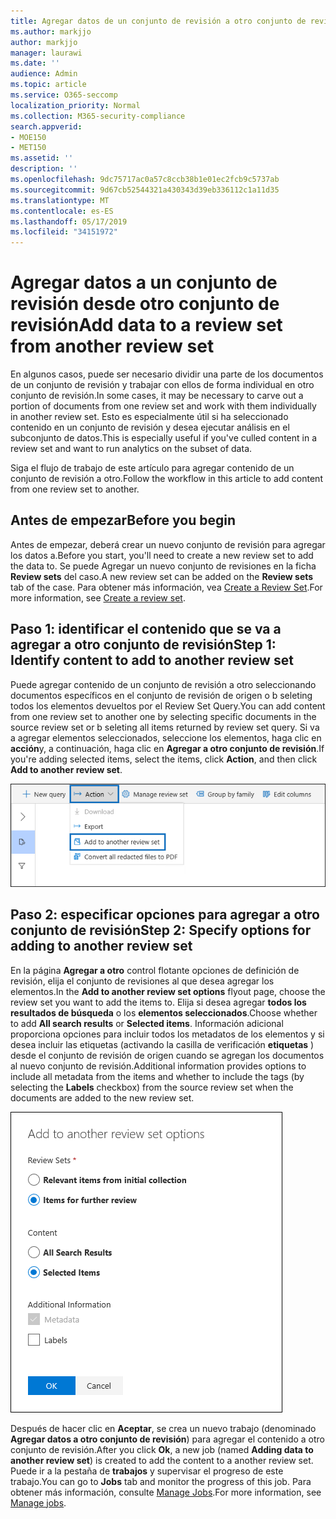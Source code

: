 ```yaml
---
title: Agregar datos de un conjunto de revisión a otro conjunto de revisión
ms.author: markjjo
author: markjjo
manager: laurawi
ms.date: ''
audience: Admin
ms.topic: article
ms.service: O365-seccomp
localization_priority: Normal
ms.collection: M365-security-compliance
search.appverid:
- MOE150
- MET150
ms.assetid: ''
description: ''
ms.openlocfilehash: 9dc75717ac0a57c8ccb38b1e01ec2fcb9c5737ab
ms.sourcegitcommit: 9d67cb52544321a430343d39eb336112c1a11d35
ms.translationtype: MT
ms.contentlocale: es-ES
ms.lasthandoff: 05/17/2019
ms.locfileid: "34151972"
---
```

# <a name="add-data-to-a-review-set-from-another-review-set"></a><span data-ttu-id="f0a03-102">Agregar datos a un conjunto de revisión desde otro conjunto de revisión</span><span class="sxs-lookup"><span data-stu-id="f0a03-102">Add data to a review set from another review set</span></span>

<span data-ttu-id="f0a03-103">En algunos casos, puede ser necesario dividir una parte de los documentos de un conjunto de revisión y trabajar con ellos de forma individual en otro conjunto de revisión.</span><span class="sxs-lookup"><span data-stu-id="f0a03-103">In some cases, it may be necessary to carve out a portion of documents from one review set and work with them individually in another review set.</span></span>  <span data-ttu-id="f0a03-104">Esto es especialmente útil si ha seleccionado contenido en un conjunto de revisión y desea ejecutar análisis en el subconjunto de datos.</span><span class="sxs-lookup"><span data-stu-id="f0a03-104">This is especially useful if you've culled content in a review set and want to run analytics on the subset of data.</span></span>

<span data-ttu-id="f0a03-105">Siga el flujo de trabajo de este artículo para agregar contenido de un conjunto de revisión a otro.</span><span class="sxs-lookup"><span data-stu-id="f0a03-105">Follow the workflow in this article to add content from one review set to another.</span></span>

## <a name="before-you-begin"></a><span data-ttu-id="f0a03-106">Antes de empezar</span><span class="sxs-lookup"><span data-stu-id="f0a03-106">Before you begin</span></span>

<span data-ttu-id="f0a03-107">Antes de empezar, deberá crear un nuevo conjunto de revisión para agregar los datos a.</span><span class="sxs-lookup"><span data-stu-id="f0a03-107">Before you start, you'll need to create a new review set to add the data to.</span></span>  <span data-ttu-id="f0a03-108">Se puede Agregar un nuevo conjunto de revisiones en la ficha **Review sets** del caso.</span><span class="sxs-lookup"><span data-stu-id="f0a03-108">A new review set can be added on the **Review sets** tab of the case.</span></span> <span data-ttu-id="f0a03-109">Para obtener más información, vea [Create a Review Set](managing-review-sets.md#create-a-review-set).</span><span class="sxs-lookup"><span data-stu-id="f0a03-109">For more information, see [Create a review set](managing-review-sets.md#create-a-review-set).</span></span>

## <a name="step-1-identify-content-to-add-to-another-review-set"></a><span data-ttu-id="f0a03-110">Paso 1: identificar el contenido que se va a agregar a otro conjunto de revisión</span><span class="sxs-lookup"><span data-stu-id="f0a03-110">Step 1: Identify content to add to another review set</span></span>

<span data-ttu-id="f0a03-111">Puede agregar contenido de un conjunto de revisión a otro seleccionando documentos específicos en el conjunto de revisión de origen o b seleting todos los elementos devueltos por el Review Set Query.</span><span class="sxs-lookup"><span data-stu-id="f0a03-111">You can add content from one review set to another one by selecting specific documents in the source review set or b seleting all items returned by review set query.</span></span>  <span data-ttu-id="f0a03-112">Si va a agregar elementos seleccionados, seleccione los elementos, haga clic en **acción**y, a continuación, haga clic en **Agregar a otro conjunto de revisión**.</span><span class="sxs-lookup"><span data-stu-id="f0a03-112">If you're adding selected items, select the items, click **Action**, and then click **Add to another review set**.</span></span>

![Agregar a otro conjunto de revisión](../media/64f2a4d4-eba3-4ab3-a3ba-d519feea3142.png)

## <a name="step-2-specify-options-for-adding-to-another-review-set"></a><span data-ttu-id="f0a03-114">Paso 2: especificar opciones para agregar a otro conjunto de revisión</span><span class="sxs-lookup"><span data-stu-id="f0a03-114">Step 2: Specify options for adding to another review set</span></span>

<span data-ttu-id="f0a03-115">En la página **Agregar a otro** control flotante opciones de definición de revisión, elija el conjunto de revisiones al que desea agregar los elementos.</span><span class="sxs-lookup"><span data-stu-id="f0a03-115">In the **Add to another review set options** flyout page, choose the review set you want to add the items to.</span></span> <span data-ttu-id="f0a03-116">Elija si desea agregar **todos los resultados de búsqueda** o los **elementos seleccionados**.</span><span class="sxs-lookup"><span data-stu-id="f0a03-116">Choose whether to add **All search results** or **Selected items**.</span></span>  <span data-ttu-id="f0a03-117">Información adicional proporciona opciones para incluir todos los metadatos de los elementos y si desea incluir las etiquetas (activando la casilla de verificación **etiquetas** ) desde el conjunto de revisión de origen cuando se agregan los documentos al nuevo conjunto de revisión.</span><span class="sxs-lookup"><span data-stu-id="f0a03-117">Additional information provides options to include all metadata from the items and whether to include the tags (by selecting the **Labels** checkbox) from the source review set when the documents are added to the new review set.</span></span>  

![Agregar a otro conjunto de revisión](../media/6440ee44-68fd-44d7-b43a-3a477345525c.png)

<span data-ttu-id="f0a03-119">Después de hacer clic en **Aceptar**, se crea un nuevo trabajo (denominado **Agregar datos a otro conjunto de revisión**) para agregar el contenido a otro conjunto de revisión.</span><span class="sxs-lookup"><span data-stu-id="f0a03-119">After you click **Ok**, a new job (named **Adding data to another review set**) is created to add the content to a another review set.</span></span>  <span data-ttu-id="f0a03-120">Puede ir a la pestaña de **trabajos** y supervisar el progreso de este trabajo.</span><span class="sxs-lookup"><span data-stu-id="f0a03-120">You can go to **Jobs** tab and monitor the progress of this job.</span></span> <span data-ttu-id="f0a03-121">Para obtener más información, consulte [Manage Jobs](managing-jobs-ediscovery20.md).</span><span class="sxs-lookup"><span data-stu-id="f0a03-121">For more information, see [Manage jobs](managing-jobs-ediscovery20.md).</span></span>
